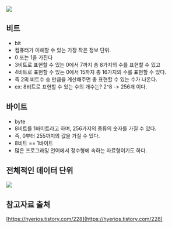 ![](https://images.velog.io/images/hshs0409/post/6346fdee-9f2a-4532-a114-3a2f2018ea5d/image.png)

## 비트
- bit
- 컴퓨터가 이해할 수 있는 가장 작은 정보 단위.
- 0 또는 1을 가진다
- 3비트로 표현할 수 있는 0에서 7까지 총 8가지의 수를 표현할 수 있고
- 4비트로 표현할 수 있는 0에서 15까지 총 16가지의 수를 표현할 수 있다.
- 즉 2의 비트수 승 만큼을 계산해주면 총 표현할 수 있는 수가 나온다.
- ex: 8비트로 표현할 수 있는 수의 개수는? 2^8 -> 256개 이다.

## 바이트
- byte
- 8비트를 1바이트라고 하며, 256가지의 종류의 숫자를 가질 수 있다.
- 즉, 0부터 255까지의 값을 가질 수 있다.
- 8비트 == 1바이트
- 많은 프로그래밍 언어에서 정수형에 속하는 자료형이기도 하다.

## 전체적인 데이터 단위
![](https://velog.velcdn.com/images/cosmos/post/88cc571d-643a-4ce4-9733-b6d343f7c8d9/image.png)

## 참고자료 출처
[https://hyerios.tistory.com/228](https://hyerios.tistory.com/228)